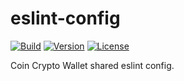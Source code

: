 # eslint-config

[![Build](https://github.com/CoinSpace/eslint-config/actions/workflows/ci.yml/badge.svg)](https://github.com/CoinSpace/eslint-config/actions/workflows/ci.yml)
[![Version](https://img.shields.io/github/v/tag/CoinSpace/eslint-config?label=version)](https://github.com/CoinSpace/eslint-config/releases)
[![License](https://img.shields.io/github/license/CoinSpace/eslint-config?color=blue)](https://github.com/CoinSpace/eslint-config/blob/master/LICENSE)

Coin Crypto Wallet shared eslint config.
